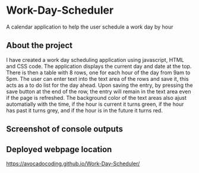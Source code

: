 # Work-Day-Scheduler
A calendar application to help the user schedule a work day by hour

## About the project
I have created a work day scheduling application using javascript, HTML and CSS code. The application displays the current day and date at the top. There is then a table with 8 rows, one for each hour of the day from 9am to 5pm. The user can enter text into the text area of the rows and save it, this acts as a to do list for the day ahead. Upon saving the entry, by pressing the save button at the end of the row, the entry will remain in the text area even if the page is refreshed. The background color of the text areas also ajust automatially with the time, if the hour is current it turns green, if the hour has past it turns grey, and if the hour is in the future it turns red.


## Screenshot of console outputs


## Deployed webpage location
https://avocadocoding.github.io/Work-Day-Scheduler/